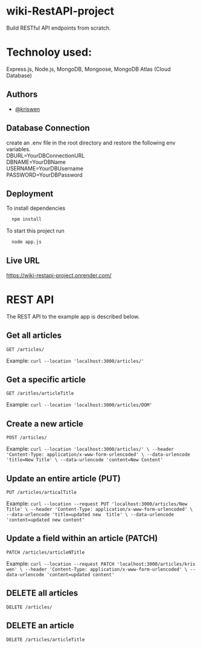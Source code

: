 # wiki-RestAPI-project

Build RESTful API endpoints from scratch.

# Technoloy used:
Express.js, Node.js, MongoDB, Mongoose, MongoDB Atlas (Cloud Database)

## Authors

- [@kriswen](https://www.github.com/kris-wen)

## Database Connection

create an .env file in the root directory and restore the following env variables. \
DBURL=YourDBConnectionURL\
DBNAME=YourDBName\
USERNAME=YourDBUsername\
PASSWORD=YourDBPassword

## Deployment

To install dependencies

```bash
  npm install
```

To start this project run

```bash
  node app.js
```

## Live URL

https://wiki-restapi-project.onrender.com/

# REST API

The REST API to the example app is described below.

## Get all articles

`GET /articles/`

Example:
`curl --location 'localhost:3000/articles/'`

## Get a specific article

`GET /aritles/articleTitle`

Example:
`curl --location 'localhost:3000/articles/DOM'`

## Create a new article

`POST /articles/`

Example: 
`curl --location 'localhost:3000/articles/' \
--header 'Content-Type: application/x-www-form-urlencoded' \
--data-urlencode 'title=New Title' \
--data-urlencode 'content=New Content'`

## Update an entire article (PUT)

`PUT /articles/articalTitle`

Example:
`curl --location --request PUT 'localhost:3000/articles/New Title' \
--header 'Content-Type: application/x-www-form-urlencoded' \
--data-urlencode 'title=updated new  title' \
--data-urlencode 'content=updated new content'`

## Update a field within an article (PATCH)

`PATCH /articles/articleNTitle`

Example:
`curl --location --request PATCH 'localhost:3000/articles/kris wen' \
--header 'Content-Type: application/x-www-form-urlencoded' \
--data-urlencode 'content=updated content'`

## DELETE all articles

`DELETE /articles/`

## DELETE an article

`DELETE /articles/articleTitle`


